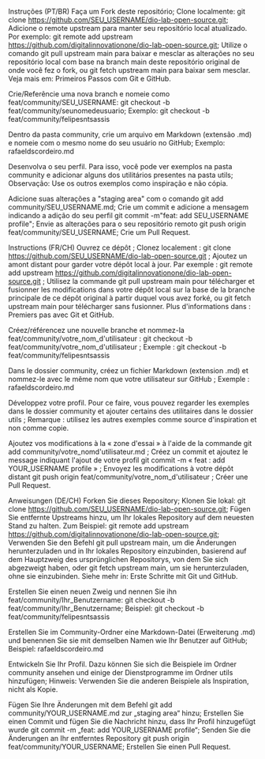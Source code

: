 Instruções (PT/BR)
Faça um Fork deste repositório;
Clone localmente: git clone https://github.com/SEU_USERNAME/dio-lab-open-source.git;
Adicione o remote upstream para manter seu repositório local atualizado. Por exemplo: git remote add upstream https://github.com/digitalinnovationone/dio-lab-open-source.git;
Utilize o comando git pull upstream main para baixar e mesclar as alterações no seu repositório local com base na branch main deste repositório original de onde você fez o fork, ou git fetch upstream main para baixar sem mesclar. Veja mais em: Primeiros Passos com Git e GitHub.

Crie/Referêncie uma nova branch e nomeie como feat/community/SEU_USERNAME: git checkout -b feat/community/seunomedeusuario;
Exemplo: git checkout -b feat/community/felipesntsassis

Dentro da pasta community, crie um arquivo em Markdown (extensão .md) e nomeie com o mesmo nome do seu usuário no GitHub;
Exemplo: rafaeldscordeiro.md

Desenvolva o seu perfil. Para isso, você pode ver exemplos na pasta community e adicionar alguns dos utilitários presentes na pasta utils;
Observação: Use os outros exemplos como inspiração e não cópia.

Adicione suas alterações a "staging area" com o comando git add community/SEU_USERNAME.md;
Crie um commit e adicione a mensagem indicando a adição do seu perfil git commit -m"feat: add SEU_USERNAME profile";
Envie as alterações para o seu repositório remoto git push origin feat/community/SEU_USERNAME;
Crie um Pull Request.

Instructions (FR/CH)
Ouvrez ce dépôt ;
Clonez localement : git clone https://github.com/SEU_USERNAME/dio-lab-open-source.git ;
Ajoutez un amont distant pour garder votre dépôt local à jour. Par exemple : git remote add upstream https://github.com/digitalinnovationone/dio-lab-open-source.git ;
Utilisez la commande git pull upstream main pour télécharger et fusionner les modifications dans votre dépôt local sur la base de la branche principale de ce dépôt original à partir duquel vous avez forké, ou git fetch upstream main pour télécharger sans fusionner. Plus d'informations dans : Premiers pas avec Git et GitHub.

Créez/référencez une nouvelle branche et nommez-la feat/community/votre_nom_d'utilisateur : git checkout -b feat/community/votre_nom_d'utilisateur ;
Exemple : git checkout -b feat/community/felipesntsassis

Dans le dossier community, créez un fichier Markdown (extension .md) et nommez-le avec le même nom que votre utilisateur sur GitHub ;
Exemple : rafaeldscordeiro.md

Développez votre profil. Pour ce faire, vous pouvez regarder les exemples dans le dossier community et ajouter certains des utilitaires dans le dossier utils ;
Remarque : utilisez les autres exemples comme source d'inspiration et non comme copie.

Ajoutez vos modifications à la « zone d'essai » à l'aide de la commande git add community/votre_nomd'utilisateur.md ;
Créez un commit et ajoutez le message indiquant l'ajout de votre profil git commit -m « feat : add YOUR_USERNAME profile » ;
Envoyez les modifications à votre dépôt distant git push origin feat/community/votre_nom_d'utilisateur ;
Créer une Pull Request.

Anweisungen (DE/CH)
Forken Sie dieses Repository;
Klonen Sie lokal: git clone https://github.com/SEU_USERNAME/dio-lab-open-source.git;
Fügen Sie entfernte Upstreams hinzu, um Ihr lokales Repository auf dem neuesten Stand zu halten. Zum Beispiel: git remote add upstream https://github.com/digitalinnovationone/dio-lab-open-source.git;
Verwenden Sie den Befehl git pull upstream main, um die Änderungen herunterzuladen und in Ihr lokales Repository einzubinden, basierend auf dem Hauptzweig des ursprünglichen Repositorys, von dem Sie sich abgezweigt haben, oder git fetch upstream main, um sie herunterzuladen, ohne sie einzubinden. Siehe mehr in: Erste Schritte mit Git und GitHub.

Erstellen Sie einen neuen Zweig und nennen Sie ihn feat/community/Ihr_Benutzername: git checkout -b feat/community/Ihr_Benutzername;
Beispiel: git checkout -b feat/community/felipesntsassis

Erstellen Sie im Community-Ordner eine Markdown-Datei (Erweiterung .md) und benennen Sie sie mit demselben Namen wie Ihr Benutzer auf GitHub;
Beispiel: rafaeldscordeiro.md

Entwickeln Sie Ihr Profil. Dazu können Sie sich die Beispiele im Ordner community ansehen und einige der Dienstprogramme im Ordner utils hinzufügen;
Hinweis: Verwenden Sie die anderen Beispiele als Inspiration, nicht als Kopie.

Fügen Sie Ihre Änderungen mit dem Befehl git add community/YOUR_USERNAME.md zur „staging area“ hinzu;
Erstellen Sie einen Commit und fügen Sie die Nachricht hinzu, dass Ihr Profil hinzugefügt wurde git commit -m „feat: add YOUR_USERNAME profile“;
Senden Sie die Änderungen an Ihr entferntes Repository git push origin feat/community/YOUR_USERNAME;
Erstellen Sie einen Pull Request.

